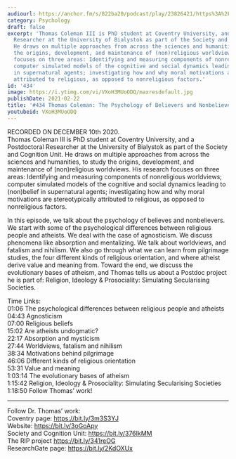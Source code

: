 ```yaml
---
audiourl: https://anchor.fm/s/822ba20/podcast/play/23826421/https%3A%2F%2Fd3ctxlq1ktw2nl.cloudfront.net%2Fstaging%2F2020-11-11%2Fd845f7f6-40a2-0bb2-a4b0-6c78b1731f71.m4a
category: Psychology
draft: false
excerpt: 'Thomas Coleman III is PhD student at Coventry University, and a Postdoctoral
  Researcher at the University of Bialystok as part of the Society and Cognition Unit.
  He draws on multiple approaches from across the sciences and humanities, to study
  the origins, development, and maintenance of (non)religious worldviews. His research
  focuses on three areas: Identifying and measuring components of nonreligious worldviews;
  computer simulated models of the cognitive and social dynamics leading to (non)belief
  in supernatural agents; investigating how and why moral motivations are stereotypically
  attributed to religious, as opposed to nonreligious factors.'
id: '434'
image: https://i.ytimg.com/vi/VXoH3MUoODQ/maxresdefault.jpg
publishDate: 2021-02-22
title: '#434 Thomas Coleman: The Psychology of Believers and Nonbelievers'
youtubeid: VXoH3MUoODQ
---
```

<div class="timelinks">

RECORDED ON DECEMBER 10th 2020.  
Thomas Coleman III is PhD student at Coventry University, and a Postdoctoral Researcher at the University of Bialystok as part of the Society and Cognition Unit. He draws on multiple approaches from across the sciences and humanities, to study the origins, development, and maintenance of (non)religious worldviews. His research focuses on three areas: Identifying and measuring components of nonreligious worldviews; computer simulated models of the cognitive and social dynamics leading to (non)belief in supernatural agents; investigating how and why moral motivations are stereotypically attributed to religious, as opposed to nonreligious factors.

In this episode, we talk about the psychology of believes and nonbelievers. We start with some of the psychological differences between religious people and atheists. We deal with the case of agnosticism. We discuss phenomena like absorption and mentalizing. We talk about worldviews, and fatalism and nihilism. We also go through what we can learn from pilgrimage studies, the four different kinds of religious orientation, and where atheist derive value and meaning from. Toward the end, we discuss the evolutionary bases of atheism, and Thomas tells us about a Postdoc project he is part of: Religion, Ideology & Prosociality: Simulating Secularising Societies.

Time Links:  
<time>01:06</time> The psychological differences between religious people and atheists  
<time>04:43</time> Agnosticism  
<time>07:00</time> Religious beliefs  
<time>15:02</time> Are atheists undogmatic?  
<time>22:17</time> Absorption and mysticism  
<time>27:44</time> Worldviews, fatalism and nihilism  
<time>38:34</time> Motivations behind pilgrimage  
<time>46:06</time> Different kinds of religious orientation  
<time>53:31</time> Value and meaning  
<time>1:03:14</time> The evolutionary bases of atheism  
<time>1:15:42</time> Religion, Ideology & Prosociality: Simulating Secularising Societies  
<time>1:18:50</time> Follow Thomas’ work!

---

Follow Dr. Thomas’ work:  
Coventry page: https://bit.ly/3m3S3YJ  
Website: https://bit.ly/3oGoApy  
Society and Cognition Unit: https://bit.ly/376IkMM  
The RIP project https://bit.ly/341reOG  
ResearchGate page: https://bit.ly/2KdOXUx
</div>

